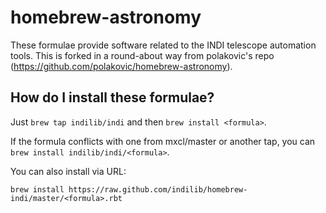homebrew-astronomy
==================

These formulae provide software related to the INDI telescope automation tools.
This is forked in a round-about way from  polakovic's repo (https://github.com/polakovic/homebrew-astronomy).

How do I install these formulae?
--------------------------------
Just `brew tap indilib/indi` and then `brew install <formula>`.

If the formula conflicts with one from mxcl/master or another tap, you can `brew install indilib/indi/<formula>`.

You can also install via URL:


    brew install https://raw.github.com/indilib/homebrew-indi/master/<formula>.rbt
